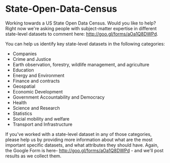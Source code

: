 State-Open-Data-Census
======================
Working towards a US State Open Data Census. Would you like to help? Right now we're asking  people with subject-matter expertise in different state-level datasets to comment here: http://goo.gl/forms/aOa1Q8DWPd. 

You can help us identify key state-level datasets in the following categories:
* Companies
* Crime and Justice
* Earth observation, forestry, wildlife management, and agriculture
* Education
* Energy and Environment
* Finance and contracts
* Geospatial
* Economic Development
* Government Accountability and Democracy
* Health
* Science and Research
* Statistics
* Social mobility and welfare
* Transport and Infrastructure

If you've worked with a state-level dataset in any of those categories, please help us by providing more information about what are the most important specific datasets, and what attributes they should have. Again, the Google Form is here-  http://goo.gl/forms/aOa1Q8DWPd - and we'll post results as we collect them. 

